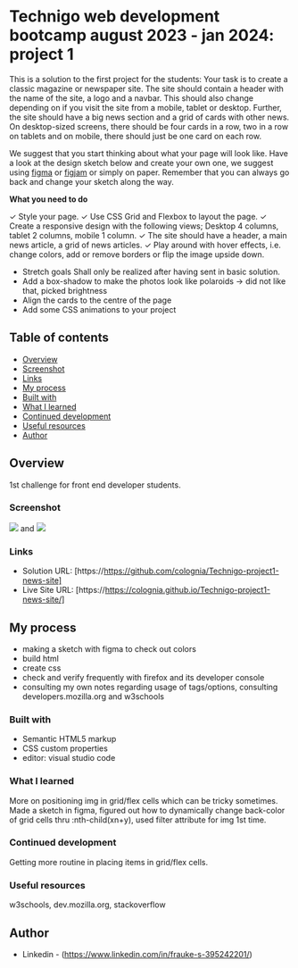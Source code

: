 # Technigo web development bootcamp august 2023 - jan 2024: project 1

This is a solution to the first project for the students:
Your task is to create a classic magazine or newspaper site. The site should contain a header with the name of the site, a logo and a navbar. This should also change depending on if you visit the site from a mobile, tablet or desktop. Further, the site should have a big news section and a grid of cards with other news. On desktop-sized screens, there should be four cards in a row, two in a row on tablets and on mobile, there should just be one card on each row.

We suggest that you start thinking about what your page will look like. Have a look at the design sketch below and create your own one, we suggest using [figma](https://figma.com) or [figjam](https://www.figma.com/figjam/) or simply on paper. Remember that you can always go back and change your sketch along the way.

**What you need to do**

✓ Style your page.
✓ Use CSS Grid and Flexbox to layout the page.
✓ Create a responsive design with the following views; Desktop 4 columns, tablet 2 columns, mobile 1 column.
✓ The site should have a header, a main news article, a grid of news articles.
✓ Play around with hover effects, i.e. change colors, add or remove borders or flip the image upside down.

- Stretch goals
  Shall only be realized after having sent in basic solution.
- Add a box-shadow to make the photos look like polaroids -> did not like that, picked brightness
- Align the cards to the centre of the page
- Add some CSS animations to your project

## Table of contents

  - [Overview](#overview)
  - [Screenshot](#screenshot)
  - [Links](#links)
  - [My process](#my-process)
  - [Built with](#built-with)
  - [What I learned](#what-i-learned)
  - [Continued development](#continued-development)
  - [Useful resources](#useful-resources)
  - [Author](#author)

## Overview

1st challenge for front end developer students.

### Screenshot

![](./solution_desktop.png) and ![](./solution_mobile.png)

### Links

- Solution URL: [https://https://github.com/colognia/Technigo-project1-news-site]
- Live Site URL: [https://https://colognia.github.io/Technigo-project1-news-site/]

## My process
- making a sketch with figma to check out colors
- build html
- create css
- check and verify frequently with firefox and its developer console
- consulting my own notes regarding usage of tags/options, consulting developers.mozilla.org and w3schools


### Built with

- Semantic HTML5 markup
- CSS custom properties
- editor: visual studio code

### What I learned

More on positioning img in grid/flex cells which can be tricky sometimes. Made a sketch in figma, figured out how to dynamically change back-color of grid cells thru :nth-child(xn+y), used filter attribute for img 1st time.

### Continued development

Getting more routine in placing items in grid/flex cells.

### Useful resources

w3schools, dev.mozilla.org, stackoverflow

## Author

- Linkedin - (https://www.linkedin.com/in/frauke-s-395242201/)

